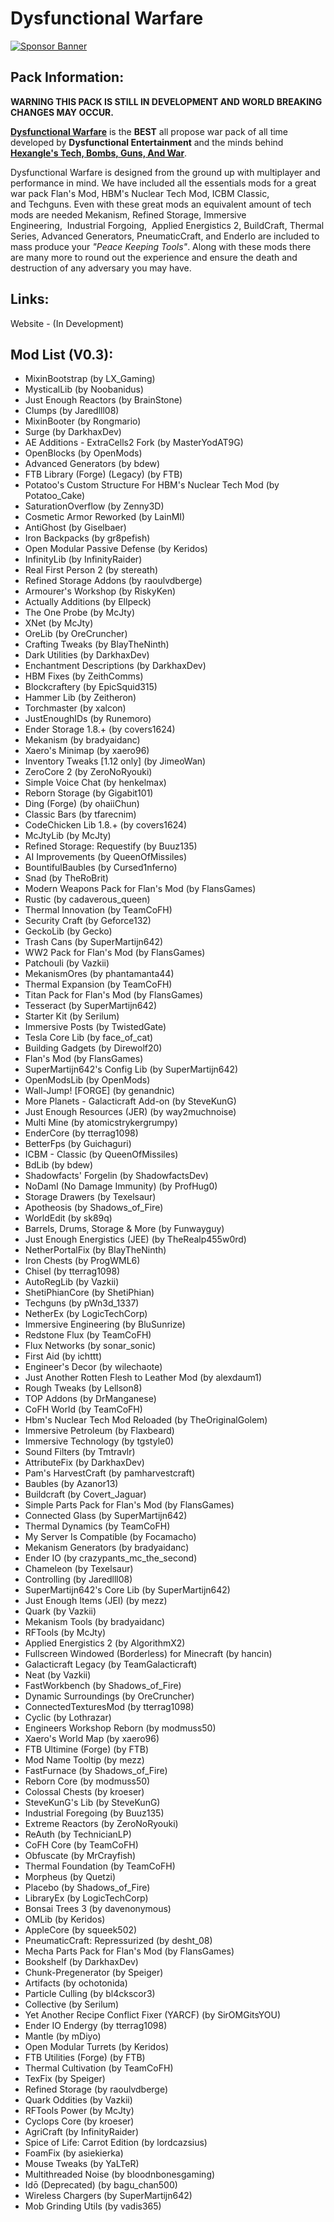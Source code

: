# Dysfunctional Warfare

[![Sponsor Banner](https://scalacube.com/images/banners/modpack.jpg)](https://scalacube.com/p/_hosting_server_minecraft/2647495)

## **Pack Information:**

**WARNING THIS PACK IS STILL IN DEVELOPMENT AND WORLD BREAKING CHANGES MAY OCCUR.**

[**Dysfunctional Warfare**](https://legacy.curseforge.com/minecraft/modpacks/dysfunctional-warfare) is the **BEST** all propose war pack of all time developed by **Dysfunctional Entertainment** and the minds behind [**Hexangle's Tech, Bombs, Guns, And War**](https://legacy.curseforge.com/minecraft/modpacks/hexangles-tech-bombs-guns-war).

Dysfunctional Warfare is designed from the ground up with multiplayer and performance in mind. We have included all the essentials mods for a great war pack Flan's Mod, HBM's Nuclear Tech Mod, ICBM Classic, and Techguns. Even with these great mods an equivalent amount of tech mods are needed Mekanism, Refined Storage, Immersive Engineering,  Industrial Forgoing,  Applied Energistics 2, BuildCraft, Thermal Series, Advanced Generators, PneumaticCraft, and EnderIo are included to mass produce your *"Peace Keeping Tools"*. Along with these mods there are many more to round out the experience and ensure the death and destruction of any adversary you may have.

## **Links:**

Website - (In Development)

## **Mod List (V0.3):**

- MixinBootstrap (by LX_Gaming)
- MysticalLib (by Noobanidus)
- Just Enough Reactors (by BrainStone)
- Clumps (by Jaredlll08)
- MixinBooter (by Rongmario)
- Surge (by DarkhaxDev)
- AE Additions - ExtraCells2 Fork (by MasterYodAT9G)
- OpenBlocks (by OpenMods)
- Advanced Generators (by bdew)
- FTB Library (Forge) (Legacy) (by FTB)
- Potatoo's Custom Structure For HBM's Nuclear Tech Mod (by Potatoo_Cake)
- SaturationOverflow (by Zenny3D)
- Cosmetic Armor Reworked (by LainMI)
- AntiGhost (by Giselbaer)
- Iron Backpacks (by gr8pefish)
- Open Modular Passive Defense (by Keridos)
- InfinityLib (by InfinityRaider)
- Real First Person 2 (by stereath)
- Refined Storage Addons (by raoulvdberge)
- Armourer's Workshop (by RiskyKen)
- Actually Additions (by Ellpeck)
- The One Probe (by McJty)
- XNet (by McJty)
- OreLib (by OreCruncher)
- Crafting Tweaks (by BlayTheNinth)
- Dark Utilities (by DarkhaxDev)
- Enchantment Descriptions (by DarkhaxDev)
- HBM Fixes (by ZeithComms)
- Blockcraftery (by EpicSquid315)
- Hammer Lib (by Zeitheron)
- Torchmaster (by xalcon)
- JustEnoughIDs (by Runemoro)
- Ender Storage 1.8.+ (by covers1624)
- Mekanism (by bradyaidanc)
- Xaero's Minimap (by xaero96)
- Inventory Tweaks [1.12 only] (by JimeoWan)
- ZeroCore 2 (by ZeroNoRyouki)
- Simple Voice Chat (by henkelmax)
- Reborn Storage (by Gigabit101)
- Ding (Forge) (by ohaiiChun)
- Classic Bars (by tfarecnim)
- CodeChicken Lib 1.8.+ (by covers1624)
- McJtyLib (by McJty)
- Refined Storage: Requestify (by Buuz135)
- AI Improvements (by QueenOfMissiles)
- BountifulBaubles (by Cursed1nferno)
- Snad (by TheRoBrit)
- Modern Weapons Pack for Flan's Mod (by FlansGames)
- Rustic (by cadaverous_queen)
- Thermal Innovation (by TeamCoFH)
- Security Craft (by Geforce132)
- GeckoLib (by Gecko)
- Trash Cans (by SuperMartijn642)
- WW2 Pack for Flan's Mod (by FlansGames)
- Patchouli (by Vazkii)
- MekanismOres (by phantamanta44)
- Thermal Expansion (by TeamCoFH)
- Titan Pack for Flan's Mod (by FlansGames)
- Tesseract (by SuperMartijn642)
- Starter Kit (by Serilum)
- Immersive Posts (by TwistedGate)
- Tesla Core Lib (by face_of_cat)
- Building Gadgets (by Direwolf20)
- Flan's Mod (by FlansGames)
- SuperMartijn642's Config Lib (by SuperMartijn642)
- OpenModsLib (by OpenMods)
- Wall-Jump! [FORGE] (by genandnic)
- More Planets - Galacticraft Add-on (by SteveKunG)
- Just Enough Resources (JER) (by way2muchnoise)
- Multi Mine (by atomicstrykergrumpy)
- EnderCore (by tterrag1098)
- BetterFps (by Guichaguri)
- ICBM - Classic (by QueenOfMissiles)
- BdLib (by bdew)
- Shadowfacts' Forgelin (by ShadowfactsDev)
- NoDamI (No Damage Immunity) (by ProfHug0)
- Storage Drawers (by Texelsaur)
- Apotheosis (by Shadows_of_Fire)
- WorldEdit (by sk89q)
- Barrels, Drums, Storage & More (by Funwayguy)
- Just Enough Energistics (JEE) (by TheRealp455w0rd)
- NetherPortalFix (by BlayTheNinth)
- Iron Chests (by ProgWML6)
- Chisel (by tterrag1098)
- AutoRegLib (by Vazkii)
- ShetiPhianCore (by ShetiPhian)
- Techguns (by pWn3d_1337)
- NetherEx (by LogicTechCorp)
- Immersive Engineering (by BluSunrize)
- Redstone Flux (by TeamCoFH)
- Flux Networks (by sonar_sonic)
- First Aid (by ichttt)
- Engineer's Decor (by wilechaote)
- Just Another Rotten Flesh to Leather Mod (by alexdaum1)
- Rough Tweaks (by Lellson8)
- TOP Addons (by DrManganese)
- CoFH World (by TeamCoFH)
- Hbm's Nuclear Tech Mod Reloaded (by TheOriginalGolem)
- Immersive Petroleum (by Flaxbeard)
- Immersive Technology (by tgstyle0)
- Sound Filters (by Tmtravlr)
- AttributeFix (by DarkhaxDev)
- Pam's HarvestCraft (by pamharvestcraft)
- Baubles (by Azanor13)
- Buildcraft (by Covert_Jaguar)
- Simple Parts Pack for Flan's Mod (by FlansGames)
- Connected Glass (by SuperMartijn642)
- Thermal Dynamics (by TeamCoFH)
- My Server Is Compatible (by Focamacho)
- Mekanism Generators (by bradyaidanc)
- Ender IO (by crazypants_mc_the_second)
- Chameleon (by Texelsaur)
- Controlling (by Jaredlll08)
- SuperMartijn642's Core Lib (by SuperMartijn642)
- Just Enough Items (JEI) (by mezz)
- Quark (by Vazkii)
- Mekanism Tools (by bradyaidanc)
- RFTools (by McJty)
- Applied Energistics 2 (by AlgorithmX2)
- Fullscreen Windowed (Borderless) for Minecraft (by hancin)
- Galacticraft Legacy (by TeamGalacticraft)
- Neat (by Vazkii)
- FastWorkbench (by Shadows_of_Fire)
- Dynamic Surroundings (by OreCruncher)
- ConnectedTexturesMod (by tterrag1098)
- Cyclic (by Lothrazar)
- Engineers Workshop Reborn (by modmuss50)
- Xaero's World Map (by xaero96)
- FTB Ultimine (Forge) (by FTB)
- Mod Name Tooltip (by mezz)
- FastFurnace (by Shadows_of_Fire)
- Reborn Core (by modmuss50)
- Colossal Chests (by kroeser)
- SteveKunG's Lib (by SteveKunG)
- Industrial Foregoing (by Buuz135)
- Extreme Reactors (by ZeroNoRyouki)
- ReAuth (by TechnicianLP)
- CoFH Core (by TeamCoFH)
- Obfuscate (by MrCrayfish)
- Thermal Foundation (by TeamCoFH)
- Morpheus (by Quetzi)
- Placebo (by Shadows_of_Fire)
- LibraryEx (by LogicTechCorp)
- Bonsai Trees 3 (by davenonymous)
- OMLib (by Keridos)
- AppleCore (by squeek502)
- PneumaticCraft: Repressurized (by desht_08)
- Mecha Parts Pack for Flan's Mod (by FlansGames)
- Bookshelf (by DarkhaxDev)
- Chunk-Pregenerator (by Speiger)
- Artifacts (by ochotonida)
- Particle Culling (by bl4ckscor3)
- Collective (by Serilum)
- Yet Another Recipe Conflict Fixer (YARCF) (by SirOMGitsYOU)
- Ender IO Endergy (by tterrag1098)
- Mantle (by mDiyo)
- Open Modular Turrets (by Keridos)
- FTB Utilities (Forge) (by FTB)
- Thermal Cultivation (by TeamCoFH)
- TexFix (by Speiger)
- Refined Storage (by raoulvdberge)
- Quark Oddities (by Vazkii)
- RFTools Power (by McJty)
- Cyclops Core (by kroeser)
- AgriCraft (by InfinityRaider)
- Spice of Life: Carrot Edition (by lordcazsius)
- Foam​Fix (by asiekierka)
- Mouse Tweaks (by YaLTeR)
- Multithreaded Noise (by bloodnbonesgaming)
- Idō (Deprecated) (by bagu_chan500)
- Wireless Chargers (by SuperMartijn642)
- Mob Grinding Utils (by vadis365)
